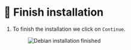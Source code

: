 # 🎉 Finish installation

1.  To finish the installation we click on `Continue`.

    <figure><img src="../.gitbook/assets/image (62).png" alt="Debian installation finished"><figcaption></figcaption></figure>
